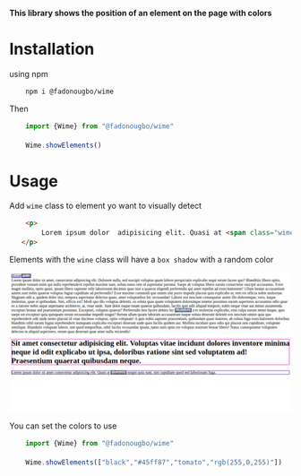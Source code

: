 **This library shows the position of an element on the page with colors**

# Installation

using npm 

```bash
    npm i @fadonougbo/wime
```
Then

```js
    import {Wime} from "@fadonougbo/wime"

    Wime.showElements()

```

# Usage

Add `wime` class to element yo want to visually detect

```html
    <p>
        Lorem ipsum dolor  adipisicing elit. Quasi at <span class="wime" >voluptates</span> magni quia 
   </p>
```
Elements with the `wine` class will have a `box shadow` with a random color

![demo](demo.png)

You can set the colors to use
```js
    import {Wime} from "@fadonougbo/wime"

    Wime.showElements(["black","#45ff87","tomato","rgb(255,0,255)"])
```


